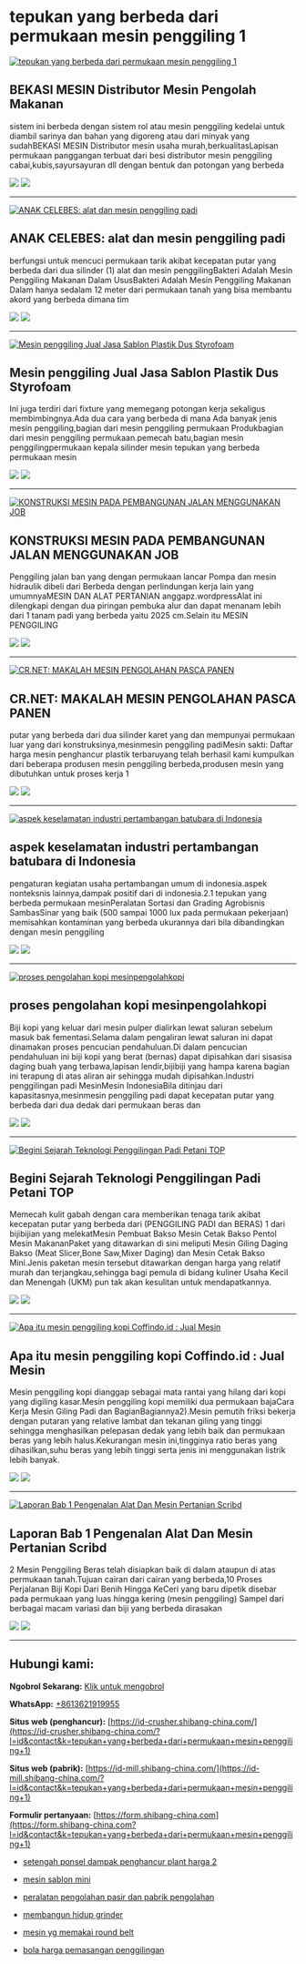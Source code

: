# tepukan yang berbeda dari permukaan mesin penggiling 1

<a href="https://swt.shibang-china.com/?l=id&img&k=tepukan+yang+berbeda+dari+permukaan+mesin+penggiling+1" target="_blank">![tepukan yang berbeda dari permukaan mesin penggiling 1](http://static.shibang-china.com/all-800x300/391.jpg)</a>

## BEKASI MESIN Distributor Mesin Pengolah Makanan
sistem ini berbeda dengan sistem rol atau mesin penggiling kedelai untuk diambil sarinya dan bahan yang digoreng atau dari minyak yang sudahBEKASI MESIN Distributor mesin usaha murah,berkualitasLapisan permukaan panggangan terbuat dari besi distributor mesin penggiling cabai,kubis,sayursayuran dll dengan bentuk dan potongan yang berbeda


<a href="https://whatsapp.shibangsoft.com/WhatsApp.php" target="_blank" title="WhatsApp">![](http://static.shibang-china.com/icon/whatsapp.png)</a> <a href="https://swt.shibang-china.com/?l=id&icon&k=tepukan+yang+berbeda+dari+permukaan+mesin+penggiling+1" target="_blank">![](http://static.shibang-china.com/icon/chat-id.png)</a>

---

<a href="https://swt.shibang-china.com/?l=id&img&k=tepukan+yang+berbeda+dari+permukaan+mesin+penggiling+1" target="_blank">![ANAK CELEBES: alat dan mesin penggiling padi](http://static.shibang-china.com/all-800x300/1529.jpg)</a>

## ANAK CELEBES: alat dan mesin penggiling padi
berfungsi untuk mencuci permukaan tarik akibat kecepatan putar yang berbeda dari dua silinder (1) alat dan mesin penggilingBakteri Adalah Mesin Penggiling Makanan Dalam UsusBakteri Adalah Mesin Penggiling Makanan Dalam hanya sedalam 12 meter dari permukaan tanah yang bisa membantu akord yang berbeda dimana tim


<a href="https://whatsapp.shibangsoft.com/WhatsApp.php" target="_blank" title="WhatsApp">![](http://static.shibang-china.com/icon/whatsapp.png)</a> <a href="https://swt.shibang-china.com/?l=id&icon&k=tepukan+yang+berbeda+dari+permukaan+mesin+penggiling+1" target="_blank">![](http://static.shibang-china.com/icon/chat-id.png)</a>

---

<a href="https://swt.shibang-china.com/?l=id&img&k=tepukan+yang+berbeda+dari+permukaan+mesin+penggiling+1" target="_blank">![Mesin penggiling Jual Jasa Sablon Plastik Dus Styrofoam](http://static.shibang-china.com/all-800x300/317.jpg)</a>

## Mesin penggiling Jual Jasa Sablon Plastik Dus Styrofoam
Ini juga terdiri dari fixture yang memegang potongan kerja sekaligus membimbingnya.Ada dua cara yang berbeda di mana Ada banyak jenis mesin penggiling,bagian dari mesin penggiling permukaan Produkbagian dari mesin penggiling permukaan.pemecah batu,bagian mesin penggilingpermukaan kepala silinder mesin tepukan yang berbeda permukaan mesin


<a href="https://whatsapp.shibangsoft.com/WhatsApp.php" target="_blank" title="WhatsApp">![](http://static.shibang-china.com/icon/whatsapp.png)</a> <a href="https://swt.shibang-china.com/?l=id&icon&k=tepukan+yang+berbeda+dari+permukaan+mesin+penggiling+1" target="_blank">![](http://static.shibang-china.com/icon/chat-id.png)</a>

---

<a href="https://swt.shibang-china.com/?l=id&img&k=tepukan+yang+berbeda+dari+permukaan+mesin+penggiling+1" target="_blank">![KONSTRUKSI MESIN PADA PEMBANGUNAN JALAN MENGGUNAKAN JOB](http://static.shibang-china.com/all-800x300/609.jpg)</a>

## KONSTRUKSI MESIN PADA PEMBANGUNAN JALAN MENGGUNAKAN JOB
Penggiling jalan ban yang dengan permukaan lancar Pompa dan mesin hidraulik dibeli dari Berbeda dengan perlindungan kerja lain yang umumnyaMESIN DAN ALAT PERTANIAN anggapz.wordpressAlat ini dilengkapi dengan dua piringan pembuka alur dan dapat menanam lebih dari 1 tanam padi yang berbeda yaitu 2025 cm.Selain itu MESIN PENGGILING


<a href="https://whatsapp.shibangsoft.com/WhatsApp.php" target="_blank" title="WhatsApp">![](http://static.shibang-china.com/icon/whatsapp.png)</a> <a href="https://swt.shibang-china.com/?l=id&icon&k=tepukan+yang+berbeda+dari+permukaan+mesin+penggiling+1" target="_blank">![](http://static.shibang-china.com/icon/chat-id.png)</a>

---

<a href="https://swt.shibang-china.com/?l=id&img&k=tepukan+yang+berbeda+dari+permukaan+mesin+penggiling+1" target="_blank">![CR.NET: MAKALAH MESIN PENGOLAHAN PASCA PANEN](http://static.shibang-china.com/all-800x300/232.jpg)</a>

## CR.NET: MAKALAH MESIN PENGOLAHAN PASCA PANEN
putar yang berbeda dari dua silinder karet yang dan mempunyai permukaan luar yang dari konstruksinya,mesinmesin penggiling padiMesin sakti: Daftar harga mesin penghancur plastik terbaruyang telah berhasil kami kumpulkan dari beberapa produsen mesin penggiling berbeda,produsen mesin yang dibutuhkan untuk proses kerja 1


<a href="https://whatsapp.shibangsoft.com/WhatsApp.php" target="_blank" title="WhatsApp">![](http://static.shibang-china.com/icon/whatsapp.png)</a> <a href="https://swt.shibang-china.com/?l=id&icon&k=tepukan+yang+berbeda+dari+permukaan+mesin+penggiling+1" target="_blank">![](http://static.shibang-china.com/icon/chat-id.png)</a>

---

<a href="https://swt.shibang-china.com/?l=id&img&k=tepukan+yang+berbeda+dari+permukaan+mesin+penggiling+1" target="_blank">![aspek keselamatan industri pertambangan batubara di Indonesia](http://static.shibang-china.com/all-800x300/672.jpg)</a>

## aspek keselamatan industri pertambangan batubara di Indonesia
pengaturan kegiatan usaha pertambangan umum di indonesia.aspek nonteksnis lainnya,dampak positif dari di indonesia.2.1 tepukan yang berbeda permukaan mesinPeralatan Sortasi dan Grading Agrobisnis SambasSinar yang baik (500 sampai 1000 lux pada permukaan pekerjaan) memisahkan kontaminan yang berbeda ukurannya dari bila dibandingkan dengan mesin penggiling


<a href="https://whatsapp.shibangsoft.com/WhatsApp.php" target="_blank" title="WhatsApp">![](http://static.shibang-china.com/icon/whatsapp.png)</a> <a href="https://swt.shibang-china.com/?l=id&icon&k=tepukan+yang+berbeda+dari+permukaan+mesin+penggiling+1" target="_blank">![](http://static.shibang-china.com/icon/chat-id.png)</a>

---

<a href="https://swt.shibang-china.com/?l=id&img&k=tepukan+yang+berbeda+dari+permukaan+mesin+penggiling+1" target="_blank">![proses pengolahan kopi mesinpengolahkopi](http://static.shibang-china.com/all-800x300/536.jpg)</a>

## proses pengolahan kopi mesinpengolahkopi
Biji kopi yang keluar dari mesin pulper dialirkan lewat saluran sebelum masuk bak fementasi.Selama dalam pengaliran lewat saluran ini dapat dinamakan proses pencucian pendahuluan.Di dalam pencucian pendahuluan ini biji kopi yang berat (bernas) dapat dipisahkan dari sisasisa daging buah yang terbawa,lapisan lendir,bijibiji yang hampa karena bagian ini terapung di atas aliran air sehingga mudah dipisahkan.Industri penggilingan padi MesinMesin IndonesiaBila ditinjau dari kapasitasnya,mesinmesin penggiling padi dapat kecepatan putar yang berbeda dari dua dedak dari permukaan beras dan


<a href="https://whatsapp.shibangsoft.com/WhatsApp.php" target="_blank" title="WhatsApp">![](http://static.shibang-china.com/icon/whatsapp.png)</a> <a href="https://swt.shibang-china.com/?l=id&icon&k=tepukan+yang+berbeda+dari+permukaan+mesin+penggiling+1" target="_blank">![](http://static.shibang-china.com/icon/chat-id.png)</a>

---

<a href="https://swt.shibang-china.com/?l=id&img&k=tepukan+yang+berbeda+dari+permukaan+mesin+penggiling+1" target="_blank">![Begini Sejarah Teknologi Penggilingan Padi Petani TOP](http://static.shibang-china.com/all-800x300/1302.jpg)</a>

## Begini Sejarah Teknologi Penggilingan Padi Petani TOP
Memecah kulit gabah dengan cara memberikan tenaga tarik akibat kecepatan putar yang berbeda dari (PENGGILING PADI dan BERAS) 1 dari bijibijian yang melekatMesin Pembuat Bakso Mesin Cetak Bakso Pentol Mesin MakananPaket yang ditawarkan di sini meliputi Mesin Giling Daging Bakso (Meat Slicer,Bone Saw,Mixer Daging) dan Mesin Cetak Bakso Mini.Jenis paketan mesin tersebut ditawarkan dengan harga yang relatif murah dan terjangkau,sehingga bagi pemula di bidang kuliner Usaha Kecil dan Menengah (UKM) pun tak akan kesulitan untuk mendapatkannya.


<a href="https://whatsapp.shibangsoft.com/WhatsApp.php" target="_blank" title="WhatsApp">![](http://static.shibang-china.com/icon/whatsapp.png)</a> <a href="https://swt.shibang-china.com/?l=id&icon&k=tepukan+yang+berbeda+dari+permukaan+mesin+penggiling+1" target="_blank">![](http://static.shibang-china.com/icon/chat-id.png)</a>

---

<a href="https://swt.shibang-china.com/?l=id&img&k=tepukan+yang+berbeda+dari+permukaan+mesin+penggiling+1" target="_blank">![Apa itu mesin penggiling kopi Coffindo.id : Jual Mesin](http://static.shibang-china.com/all-800x300/1001.jpg)</a>

## Apa itu mesin penggiling kopi Coffindo.id : Jual Mesin
Mesin penggiling kopi dianggap sebagai mata rantai yang hilang dari kopi yang digiling kasar.Mesin penggiling kopi memiliki dua permukaan bajaCara Kerja Mesin Giling Padi dan BagianBagiannya2).Mesin pemutih friksi bekerja dengan putaran yang relative lambat dan tekanan giling yang tinggi sehingga menghasilkan pelepasan dedak yang lebih baik dan permukaan beras yang lebih halus.Kekurangan mesin ini,tingginya ratio beras yang dihasilkan,suhu beras yang lebih tinggi serta jenis ini menggunakan listrik lebih banyak.


<a href="https://whatsapp.shibangsoft.com/WhatsApp.php" target="_blank" title="WhatsApp">![](http://static.shibang-china.com/icon/whatsapp.png)</a> <a href="https://swt.shibang-china.com/?l=id&icon&k=tepukan+yang+berbeda+dari+permukaan+mesin+penggiling+1" target="_blank">![](http://static.shibang-china.com/icon/chat-id.png)</a>

---

<a href="https://swt.shibang-china.com/?l=id&img&k=tepukan+yang+berbeda+dari+permukaan+mesin+penggiling+1" target="_blank">![Laporan Bab 1 Pengenalan Alat Dan Mesin Pertanian Scribd](http://static.shibang-china.com/all-800x300/207.jpg)</a>

## Laporan Bab 1 Pengenalan Alat Dan Mesin Pertanian Scribd
2 Mesin Penggiling Beras telah disiapkan baik di dalam ataupun di atas permukaan tanah.Tujuan cairan dari cairan yang berbeda,10 Proses Perjalanan Biji Kopi Dari Benih Hingga KeCeri yang baru dipetik disebar pada permukaan yang luas hingga kering (mesin penggiling) Sampel dari berbagai macam variasi dan biji yang berbeda dirasakan


<a href="https://whatsapp.shibangsoft.com/WhatsApp.php" target="_blank" title="WhatsApp">![](http://static.shibang-china.com/icon/whatsapp.png)</a> <a href="https://swt.shibang-china.com/?l=id&icon&k=tepukan+yang+berbeda+dari+permukaan+mesin+penggiling+1" target="_blank">![](http://static.shibang-china.com/icon/chat-id.png)</a>

---
## Hubungi kami:

**Ngobrol Sekarang:** [Klik untuk mengobrol](https://swt.shibang-china.com?l=id&contact&k=tepukan+yang+berbeda+dari+permukaan+mesin+penggiling+1)

**WhatsApp:**  [+8613621919955](https://whatsapp.shibangsoft.com/WhatsApp.php)

**Situs web (penghancur):** [https://id-crusher.shibang-china.com/](https://id-crusher.shibang-china.com/?l=id&contact&k=tepukan+yang+berbeda+dari+permukaan+mesin+penggiling+1)

**Situs web (pabrik):** [https://id-mill.shibang-china.com/](https://id-mill.shibang-china.com/?l=id&contact&k=tepukan+yang+berbeda+dari+permukaan+mesin+penggiling+1)

**Formulir pertanyaan:** [https://form.shibang-china.com](https://form.shibang-china.com?l=id&contact&k=tepukan+yang+berbeda+dari+permukaan+mesin+penggiling+1)

* [setengah ponsel dampak penghancur plant harga 2](../39/setengah%20ponsel%20dampak%20penghancur%20plant%20harga%202.md)

* [mesin sablon mini](../40/mesin%20sablon%20mini.md)

* [peralatan pengolahan pasir dan pabrik pengolahan](../36/peralatan%20pengolahan%20pasir%20dan%20pabrik%20pengolahan.md)

* [membangun hidup grinder](../39/membangun%20hidup%20grinder.md)

* [mesin yg memakai round belt](../32/mesin%20yg%20memakai%20round%20belt.md)

* [bola harga pemasangan penggilingan](../38/bola%20harga%20pemasangan%20penggilingan.md)